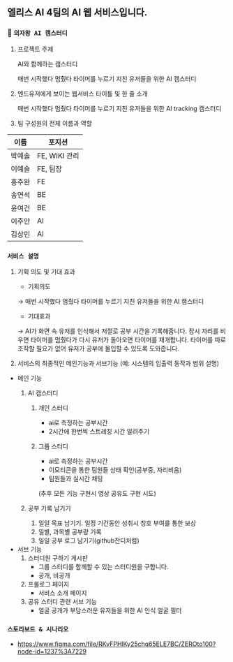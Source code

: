 엘리스 AI 4팀의 AI 웹 서비스입니다. 
---
### 👑 `의자왕 AI 캠스터디`

1. 프로젝트 주제
    
    AI와 함께하는 캠스터디
    
    매번 시작했다 멈췄다 타이머를 누르기 지친 유저들을 위한 AI 캠스터디
    
2. 엔드유저에게 보이는 웹서비스 타이틀 및 한 줄 소개
    
    매번 시작했다 멈췄다 타이머를 누르기 지친 유저들을 위한 AI tracking 캠스터디
    
3. 팀 구성원의 전체 이름과 역할

| 이름 | 포지션 |
| --- | --- |
| 박예솔 | FE, WIKI 관리 |
| 이예슬 | FE, 팀장 |
| 홍주완 | FE |
| 송연석 | BE |
| 윤여건 | BE |
| 이주안 | AI |
| 김상민 | AI |

### **`서비스 설명`**

1. 기획 의도 및 기대 효과
    - 기획의도
    
    → 매번 시작했다 멈췄다 타이머를 누르기 지친 유저들을 위한 AI 캠스터디
    
    - 기대효과
    
    → AI가 화면 속 유저를 인식해서 저절로 공부 시간을 기록해줍니다. 잠시 자리를 비우면 타이머를 멈췄다가 다시 유저가 돌아오면 타이머를 재개합니다. 타이머를 따로 조작할 필요가 없어 유저가 공부에 몰입할 수 있도록 도와줍니다. 
    
2. 서비스의 최종적인 메인기능과 서브기능 (예: 시스템의 입출력 동작과 범위 설명)
- 메인 기능
    1. AI 캠스터디 
        1. 개인 스터디 
            - ai로 측정하는 공부시간
            - 2시간에 한번씩 스트레칭 시간 알려주기
        2. 그룹 스터디
            - ai로 측정하는 공부시간
            - 이모티콘을 통한 팀원들 상태 확인(공부중, 자리비움)
            - 팀원들과 실시간 채팅
            
            (추후 모든 기능 구현시 영상 공유도 구현 시도) 
            
    2. 공부 기록 남기기 
        1. 일일 목표 남기기. 일정 기간동안 성취시 칭호 부여를 통한 보상 
        2. 일별, 과목별 공부량 기록
        3. 일일 공부 로그 남기기(github잔디처럼) 
- 서브 기능
    1. 스터디원 구하기 게시판 
        - 그룹 스터디를 함께할 수 있는 스터디원을 구합니다.
        - 공개, 비공개
    2. 프롤로그 페이지 
        - 서비스 소개 페이지
    3. 공유 스터디 관련 서브 기능 
        - 얼굴 공개가 부담스러운 유저들을 위한 AI 인식 얼굴 필터

### **`스토리보드 & 시나리오`**

- https://www.figma.com/file/RKvFPHlKy25chq65ELE7BC/ZEROto100?node-id=1237%3A7229
